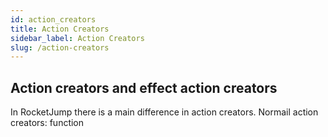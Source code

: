 ```yaml
---
id: action_creators
title: Action Creators
sidebar_label: Action Creators
slug: /action-creators
---
```


## Action creators and effect action creators

In RocketJump there is a main difference in action creators.
Normail action creators: function



